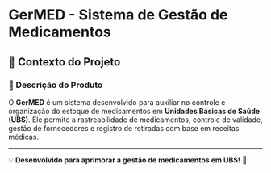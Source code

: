 # GerMED - Sistema de Gestão de Medicamentos

## 📌 Contexto do Projeto

### 📝 Descrição do Produto
O **GerMED** é um sistema desenvolvido para auxiliar no controle e organização do estoque de medicamentos em **Unidades Básicas de Saúde (UBS)**. Ele permite a rastreabilidade de medicamentos, controle de validade, gestão de fornecedores e registro de retiradas com base em receitas médicas.

---

💡 **Desenvolvido para aprimorar a gestão de medicamentos em UBS!** 🚀
